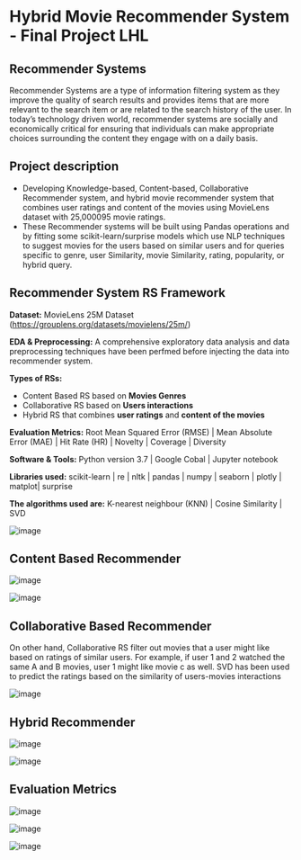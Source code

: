 # Hybrid Movie Recommender System - Final Project LHL

## Recommender Systems

Recommender Systems are a type of information filtering system as they improve the quality of search results and provides items that are more relevant to the search item or are related to the search history of the user.
In today’s technology driven world, recommender systems are socially and economically critical for ensuring that individuals can make appropriate choices surrounding the content they engage with on a daily basis.

## Project description
- Developing Knowledge-based, Content-based, Collaborative Recommender system,
and  hybrid movie recommender system that combines user ratings and content of 
the movies  using MovieLens dataset with 25,000095 movie ratings. 
- These Recommender systems will be built using Pandas operations and by fitting some 
scikit-learn/surprise models which use NLP techniques to suggest movies for the users 
based on similar users and for queries specific to genre, user Similarity, movie 
Similarity, rating, popularity, or hybrid query. 

## Recommender System RS Framework

**Dataset:** MovieLens 25M Dataset (https://grouplens.org/datasets/movielens/25m/)

**EDA & Preprocessing:** A comprehensive exploratory data analysis and data preprocessing techniques have been perfmed before injecting the data into recommender system.

**Types of RSs:**
- Content Based RS based on **Movies Genres**
- Collaborative RS based on **Users interactions**
- Hybrid RS that combines **user ratings** and **content of the movies**

**Evaluation Metrics:** Root Mean Squared Error (RMSE) | Mean Absolute Error (MAE) | Hit Rate (HR) | Novelty | Coverage | Diversity

**Software & Tools:** Python version 3.7 | Google Cobal | Jupyter notebook

**Libraries used:** scikit-learn | re | nltk | pandas | numpy | seaborn | plotly | matplot| surprise

**The algorithms used are:** K-nearest neighbour (KNN) | Cosine Similarity | SVD


![image](https://user-images.githubusercontent.com/89004966/171425184-0936e244-6167-4534-9048-78ad6191c3f6.png)


## Content Based Recommender

![image](https://user-images.githubusercontent.com/89004966/171425391-0255a93d-c3c7-4a66-aaa5-da02a02146da.png)


![image](https://user-images.githubusercontent.com/89004966/171425449-e08b33dd-e018-4a8a-9237-1fcf519880d0.png)


## Collaborative Based Recommender
On other hand, Collaborative RS filter out movies that a user might like based on ratings of similar users.
For example, if user 1 and 2 watched the same A and B movies, user 1 might like movie c as well.
SVD has been used to predict the ratings based on the similarity of users-movies interactions


![image](https://user-images.githubusercontent.com/89004966/171425674-58a57339-34c7-4479-b260-825a7b993276.png)


## Hybrid Recommender

![image](https://user-images.githubusercontent.com/89004966/171425810-3913ab8d-1504-4ade-abc6-064a87342c0f.png)

![image](https://user-images.githubusercontent.com/89004966/171425872-97bf53f1-7195-454f-8336-cccbd757727e.png)


## Evaluation Metrics

![image](https://user-images.githubusercontent.com/89004966/171425986-e1fb3c4d-a2b3-4489-a0d1-76f9bb0da45b.png)

![image](https://user-images.githubusercontent.com/89004966/171426105-19ec368f-89f9-4452-b89f-b5814dc72d6d.png)

![image](https://user-images.githubusercontent.com/89004966/171426132-e066a769-d035-4c8f-b4ac-0be3c404ff39.png)




